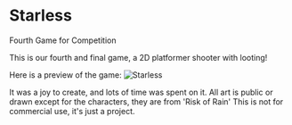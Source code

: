 # Starless
Fourth Game for Competition

This is our fourth and final game, a 2D platformer shooter with looting!

Here is a preview of the game:
![Starless](https://user-images.githubusercontent.com/75281423/200491607-9893f8cc-7f76-4bb5-8130-36d2e3dc7ae1.png)


It was a joy to create, and lots of time was spent on it. All art is public or drawn except for the characters, they are from 'Risk of Rain'
This is not for commercial use, it's just a project. 
